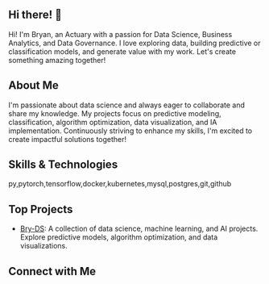 ## Hi there! 👋

Hi! I'm Bryan, an Actuary with a passion for Data Science, Business Analytics, and Data Governance. I love exploring data, building predictive or classification models, and generate value with my work. Let's create something amazing together!

## About Me

I'm passionate about data science and always eager to collaborate and share my knowledge. My projects focus on predictive modeling, classification, algorithm optimization, data visualization, and IA implementation. Continuously striving to enhance my skills, I'm excited to create impactful solutions together!

## Skills & Technologies

py,pytorch,tensorflow,docker,kubernetes,mysql,postgres,git,github

## Top Projects

- [Bry-DS](https://github.com/Bry-DS/Bry-DS): A collection of data science, machine learning, and AI projects. Explore predictive models, algorithm optimization, and data visualizations. 

## Connect with Me

